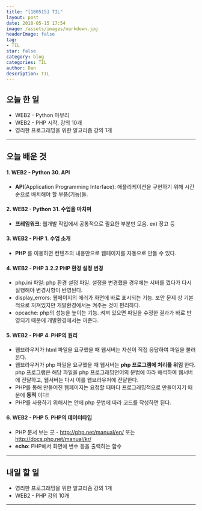 ```yaml
---
title: "[180515] TIL"
layout: post
date: 2018-05-15 17:54
image: /assets/images/markdown.jpg
headerImage: false
tag:
- TIL
star: false
category: blog
categories: TIL
author: Dan
description: TIL
---
```


## 오늘 한 일

* WEB2 - Python 마무리
* WEB2 - PHP 시작, 강의 10개
* 영리한 프로그래밍을 위한 알고리즘 강의 1개

---
## 오늘 배운 것

#### 1. WEB2 - Python 30. API
* **API**(Application Programming Interface): 애플리케이션을 구현하기 위해 시간 순으로 배치해야 할 부품(기능)들.

#### 2. WEB2 - Python 31. 수업을 마치며
* **프레임워크**: 웹개발 작업에서 공통적으로 필요한 부분만 모음. ex) 장고 등

#### 3. WEB2 - PHP 1. 수업 소개
* **PHP** 를 이용하면 컨텐츠의 내용만으로 웹페이지를 자동으로 만들 수 있다.

#### 4. WEB2 - PHP 3.2.2 PHP 환경 설정 변경
* php.ini 파일: php 환경 설정 파일. 설정을 변경했을 경우에는 서버를 껐다가 다시 실행해야 변경사항이 반영된다.
* display_errors: 웹페이지의 에러가 화면에 바로 표시되는 기능. 보안 문제 상 기본적으로 꺼져있지만 개발환경에서는 켜주는 것이 편리하다.
* opcache: php의 성능을 높이는 기능. 켜져 있으면 파일을 수정한 결과가 바로 반영되기 때문에 개발환경에서는 꺼준다.

#### 5. WEB2 - PHP 4. PHP의 원리
* 웹브라우저가 html 파일을 요구했을 때 웹서버는 자신이 직접 응답하여 파일을 불러온다.
* 웹브라우저가 php 파일을 요구했을 때 웹서버는 **php 프로그램에 처리를 위임** 한다. php 프로그램은 해당 파일을 php 프로그래밍언어의 문법에 따라 해석하여 웹서버에 전달하고, 웹서버는 다시 이를 웹브라우저에 전달한다.
* PHP를 통해 만들어진 웹페이지는 요청할 때마다 프로그래밍적으로 만들어지기 때문에 **동적** 이다!
* PHP를 사용하기 위해서는 **<?php ?>** 안에 php 문법에 따라 코드를 작성하면 된다.

#### 6. WEB2 - PHP 5. PHP의 데이터타입
* PHP 문서 보는 곳 - http://php.net/manual/en/ 또는 http://docs.php.net/manual/kr/
* **echo**: PHP에서 화면에 변수 등을 출력하는 함수

---
## 내일 할 일

* 영리한 프로그래밍을 위한 알고리즘 강의 1개
* WEB2 - PHP 강의 10개

---

